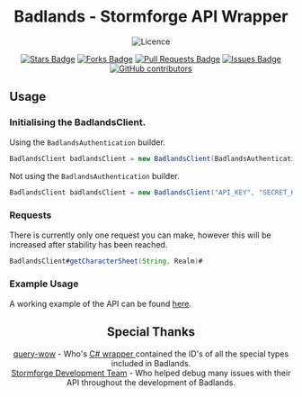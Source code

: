 <div align="center">
  <h1>Badlands - Stormforge API Wrapper</h1>
  
  ![Licence](https://img.shields.io/github/license/ericstolly/badlands?style=for-the-badge)
 
  <a href="https://github.com/ericstolly/badlands/stargazers"><img src="https://img.shields.io/github/stars/ericstolly/badlands" alt="Stars Badge"/></a>
  <a href="https://github.com/ericstolly/badlands/network/members"><img src="https://img.shields.io/github/forks/ericstolly/badlands" alt="Forks Badge"/></a>
  <a href="https://github.com/ericstolly/badlands/pulls"><img src="https://img.shields.io/github/issues-pr/ericstolly/badlands" alt="Pull Requests Badge"/></a>
  <a href="https://github.com/ericstolly/badlands/issues"><img src="https://img.shields.io/github/issues/ericstolly/badlands" alt="Issues Badge"/></a>
  <a href="https://github.com/ericstolly/badlands/graphs/contributors"><img alt="GitHub contributors" src="https://img.shields.io/github/contributors/ericstolly/badlands?color=2b9348"></a>
</div>

## Usage

### Initialising the BadlandsClient.
Using the `BadlandsAuthentication` builder.
```java
BadlandsClient badlandsClient = new BadlandsClient(BadlandsAuthentication.builder().apiKey("API_KEY").secretKey("SECRET_KEY").build());
```

Not using the `BadlandsAuthentication` builder.
```java
BadlandsClient badlandsClient = new BadlandsClient("API_KEY", "SECRET_KEY");
```

### Requests
There is currently only one request you can make, however this will be increased after stability has been reached.

```java
BadlandsClient#getCharacterSheet(String, Realm)#
```
### Example Usage
A working example of the API can be found <a href="https://github.com/ericstolly/badlands/blob/master/src/main/java/com/ericstolly/badlands/example/BadlandsExample.java">here</a>.
</br>

<div align="center">
  <h2>Special Thanks</h2> 
  <a href="https://github.com/query-wow">query-wow</a> - Who's <a href="https://github.com/Tauri-WoW-Community-Devs/TauriApiWrapper/">C# wrapper </a> contained the ID's of all the special types included in Badlands.</br>
  <a href="https://stormforge.gg/">Stormforge Development Team</a> - Who helped debug many issues with their API throughout the development of Badlands.</br>
</div>
